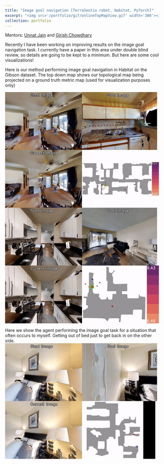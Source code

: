 ```yaml
---
title: "Image goal navigation [TerraSentia robot, Habitat, PyTorch]"
excerpt: "<img src='/portfolio/gif/onlineTopMapView.gif' width='300'><img src='/portfolio/gif/map.gif' width='250'>"
collection: portfolio
---
```

Mentors: [Unnat Jain](https://unnat.github.io/) and [Girish Chowdhary](http://daslab.illinois.edu/)

Recently I have been working on improving results on the image goal navigation task. I currently have a paper in this area under double blind review, so details are going to be kept to a minimum. But here are some cool visualizations!

Here is our method performing image goal navigation in Habitat on the Gibson dataset. The top down map shows our topological map being projected on a ground truth metric map (used for visualization purposes only)

<img src="/portfolio/gif/fullOnline.gif" width="700" style="display: block; margin: 0 auto" />

<img src="/portfolio/gif/greigsville500.gif" width="700" style="display: block; margin: 0 auto" />

Here we show the agent performing the image goal task for a situation that often occurs to myself. Getting out of bed just to get back in on the other side.
<img src="/portfolio/gif/swormville1125.gif" width="700" style="display: block; margin: 0 auto" />

